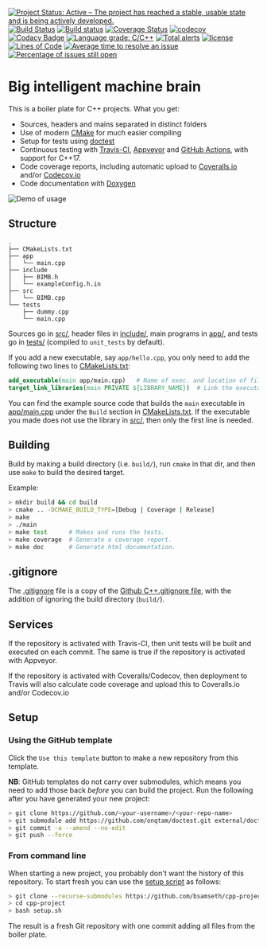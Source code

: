 [![Project Status: Active – The project has reached a stable, usable state and is being actively developed.](http://www.repostatus.org/badges/latest/active.svg)](http://www.repostatus.org/#active)
[![Build Status](https://travis-ci.org/bsamseth/cpp-project.svg?branch=master)](https://travis-ci.org/bsamseth/cpp-project)
[![Build status](https://ci.appveyor.com/api/projects/status/g9bh9kjl6ocvsvse/branch/master?svg=true)](https://ci.appveyor.com/project/bsamseth/cpp-project/branch/master)
[![Coverage Status](https://coveralls.io/repos/github/bsamseth/cpp-project/badge.svg?branch=master)](https://coveralls.io/github/bsamseth/cpp-project?branch=master)
[![codecov](https://codecov.io/gh/bsamseth/cpp-project/branch/master/graph/badge.svg)](https://codecov.io/gh/bsamseth/cpp-project)
[![Codacy Badge](https://api.codacy.com/project/badge/Grade/eb004322b0d146239a57eb242078e179)](https://www.codacy.com/app/bsamseth/cpp-project?utm_source=github.com&amp;utm_medium=referral&amp;utm_content=bsamseth/cpp-project&amp;utm_campaign=Badge_Grade)
[![Language grade: C/C++](https://img.shields.io/lgtm/grade/cpp/g/bsamseth/cpp-project.svg?logo=lgtm&logoWidth=18)](https://lgtm.com/projects/g/bsamseth/cpp-project/context:cpp)
[![Total alerts](https://img.shields.io/lgtm/alerts/g/bsamseth/cpp-project.svg?logo=lgtm&logoWidth=18)](https://lgtm.com/projects/g/bsamseth/cpp-project/alerts/)
[![license](https://img.shields.io/badge/license-Unlicense-blue.svg)](https://github.com/bsamseth/cpp-project/blob/master/LICENSE)
[![Lines of Code](https://tokei.rs/b1/github/bsamseth/cpp-project)](https://github.com/Aaronepower/tokei)
[![Average time to resolve an issue](http://isitmaintained.com/badge/resolution/bsamseth/cpp-project.svg)](http://isitmaintained.com/project/bsamseth/cpp-project "Average time to resolve an issue")
[![Percentage of issues still open](http://isitmaintained.com/badge/open/bsamseth/cpp-project.svg)](http://isitmaintained.com/project/bsamseth/cpp-project "Percentage of issues still open")

# Big intelligent machine brain

This is a boiler plate for C++ projects. What you get:

-   Sources, headers and mains separated in distinct folders
-   Use of modern [CMake](https://cmake.org/) for much easier compiling
-   Setup for tests using [doctest](https://github.com/onqtam/doctest)
-   Continuous testing with [Travis-CI](https://travis-ci.org/), [Appveyor](https://www.appveyor.com) and [GitHub Actions](https://github.com/features/actions), with support for C++17.
-   Code coverage reports, including automatic upload to [Coveralls.io](https://coveralls.io/) and/or [Codecov.io](https://codecov.io)
-   Code documentation with [Doxygen](http://www.stack.nl/~dimitri/doxygen/)

![Demo of usage](https://i.imgur.com/foymVfy.gif)

## Structure
``` text
.
├── CMakeLists.txt
├── app
│   └── main.cpp
├── include
│   ├── BIMB.h
│   └── exampleConfig.h.in
├── src
│   └── BIMB.cpp
└── tests
    ├── dummy.cpp
    └── main.cpp
```

Sources go in [src/](src/), header files in [include/](include/), main programs in [app/](app), and
tests go in [tests/](tests/) (compiled to `unit_tests` by default). 

If you add a new executable, say `app/hello.cpp`, you only need to add the following two lines to [CMakeLists.txt](CMakeLists.txt): 

``` cmake
add_executable(main app/main.cpp)   # Name of exec. and location of file.
target_link_libraries(main PRIVATE ${LIBRARY_NAME})  # Link the executable to lib built from src/*.cpp (if it uses it).
```

You can find the example source code that builds the `main` executable in [app/main.cpp](app/main.cpp) under the `Build` section in [CMakeLists.txt](CMakeLists.txt). 
If the executable you made does not use the library in [src/](src), then only the first line is needed.



## Building

Build by making a build directory (i.e. `build/`), run `cmake` in that dir, and then use `make` to build the desired target.

Example:

``` bash
> mkdir build && cd build
> cmake .. -DCMAKE_BUILD_TYPE=[Debug | Coverage | Release]
> make
> ./main
> make test      # Makes and runs the tests.
> make coverage  # Generate a coverage report.
> make doc       # Generate html documentation.
```

## .gitignore

The [.gitignore](.gitignore) file is a copy of the [Github C++.gitignore file](https://github.com/github/gitignore/blob/master/C%2B%2B.gitignore),
with the addition of ignoring the build directory (`build/`).

## Services

If the repository is activated with Travis-CI, then unit tests will be built and executed on each commit.
The same is true if the repository is activated with Appveyor.

If the repository is activated with Coveralls/Codecov, then deployment to Travis will also calculate code coverage and
upload this to Coveralls.io and/or Codecov.io

## Setup

### Using the GitHub template
Click the `Use this template` button to make a new repository from this template.

**NB**: GitHub templates do not carry over submodules, which means you need to add those back _before_ you can build the project. Run the following after you have generated your new project:
``` bash
> git clone https://github.com/<your-username>/<your-repo-name>
> git submodule add https://github.com/onqtam/doctest.git external/doctest
> git commit -a --amend --no-edit
> git push --force
```

### From command line
When starting a new project, you probably don't want the history of this repository. To start fresh you can use
the [setup script](setup.sh) as follows:
``` bash
> git clone --recurse-submodules https://github.com/bsamseth/cpp-project  # Or use ssh-link if you like.
> cd cpp-project
> bash setup.sh
```
The result is a fresh Git repository with one commit adding all files from the boiler plate. 
